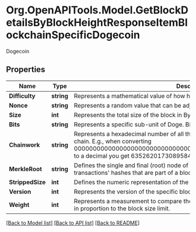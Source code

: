 # Org.OpenAPITools.Model.GetBlockDetailsByBlockHeightResponseItemBlockchainSpecificDogecoin
Dogecoin

## Properties

Name | Type | Description | Notes
------------ | ------------- | ------------- | -------------
**Difficulty** | **string** | Represents a mathematical value of how hard it is to find a valid hash for this block. | 
**Nonce** | **string** | Represents a random value that can be adjusted to satisfy the Proof of Work | 
**Size** | **int** | Represents the total size of the block in Bytes. | 
**Bits** | **string** | Represents a specific sub-unit of Doge. Bits have two-decimal precision. | 
**Chainwork** | **string** | Represents a hexadecimal number of all the hashes necessary to produce the current chain. E.g., when converting 0000000000000000000000000000000000000000000086859f7a841475b236fd to a decimal you get 635262017308958427068157 hashes, or 635262 exahashes. | 
**MerkleRoot** | **string** | Defines the single and final (root) node of a Merkle tree. It is the combined hash of all transactions&#39; hashes that are part of a blockchain block. | 
**StrippedSize** | **int** | Defines the numeric representation of the block size excluding the witness data. | 
**Version** | **int** | Represents the version of the specific block on the blockchain. | 
**Weight** | **int** | Represents a measurement to compare the size of different transactions to each other in proportion to the block size limit. | 

[[Back to Model list]](../README.md#documentation-for-models) [[Back to API list]](../README.md#documentation-for-api-endpoints) [[Back to README]](../README.md)

